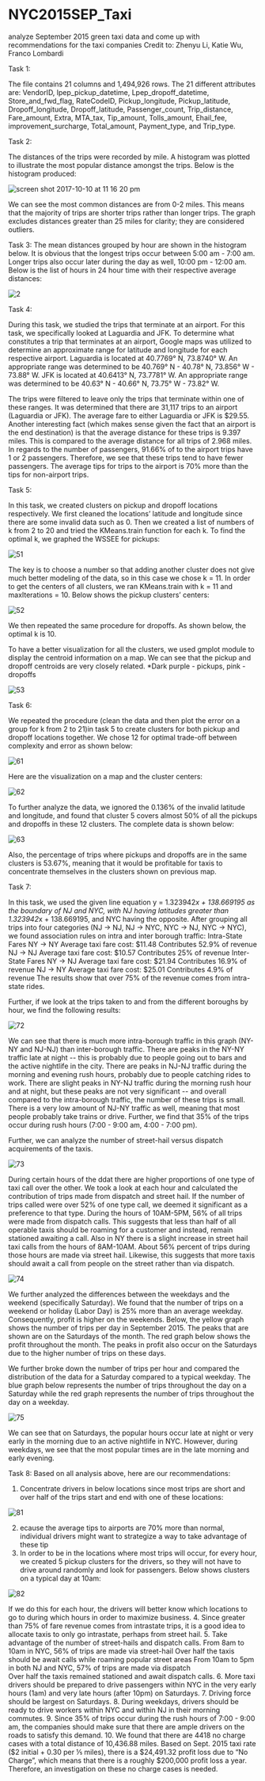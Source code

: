 # NYC2015SEP_Taxi
analyze September 2015 green taxi data and come up with recommendations for the taxi companies 
Credit to: Zhenyu Li, Katie Wu, Franco Lombardi

Task 1:

The file contains 21 columns and 1,494,926 rows. The 21 different attributes are:
VendorID, lpep_pickup_datetime, Lpep_dropoff_datetime, Store_and_fwd_flag, RateCodeID, Pickup_longitude, Pickup_latitude, Dropoff_longitude, Dropoff_latitude, Passenger_count, Trip_distance, Fare_amount, Extra, MTA_tax, Tip_amount, Tolls_amount, Ehail_fee, improvement_surcharge, Total_amount, Payment_type, and Trip_type.

Task 2:

The distances of the trips were recorded by mile. A histogram was plotted to illustrate the most popular distance amongst the trips. Below is the histogram produced:

![screen shot 2017-10-10 at 11 16 20 pm](https://user-images.githubusercontent.com/31937095/31420788-a3b255ce-ae11-11e7-9402-d7b25ade33c6.png)

We can see the most common distances are from 0-2 miles. This means that the majority of trips are shorter trips rather than longer trips. The graph excludes distances greater than 25 miles for clarity; they are considered outliers.

Task 3: 
The mean distances grouped by hour are shown in the histogram below. 
It is obvious that the longest trips occur between 5:00 am - 7:00 am. Longer trips also occur later during the day as well, 10:00 pm - 12:00 am.
Below is the list of hours in 24 hour time with their respective average distances:

![2](https://user-images.githubusercontent.com/31937095/31420846-f4eac4f8-ae11-11e7-96cb-8e1420ac98a4.png)


Task 4:

During this task, we studied the trips that terminate at an airport. For this task, we specifically looked at Laguardia and JFK. To determine what constitutes a trip that terminates at an airport, Google maps was utilized to determine an approximate range for latitude and longitude for each respective airport. Laguardia is located at  40.7769° N, 73.8740° W. An appropriate range was determined to be 40.769° N  - 40.78° N, 73.856° W - 73.88° W. JFK is located at 40.6413° N, 73.7781° W. An appropriate range was determined to be 40.63° N - 40.66° N, 73.75° W - 73.82° W.

The trips were filtered to leave only the trips that terminate within one of these ranges. It was determined that there are 31,117  trips to an airport (Laguardia or JFK). The average fare to either Laguardia or JFK is $29.55. Another interesting fact (which makes sense given the fact that an airport is the end destination) is that the average distance for these trips is 9.397 miles.
This is compared to the average distance for all trips of 2.968 miles. In regards to the number of passengers, 91.66% of to the airport trips have 1  or 2 passengers. Therefore, we see that these trips tend to have fewer passengers. The average tips for trips to the airport is 70%  more than the tips for non-airport trips.

Task 5:   

In this task, we created clusters on pickup and dropoff locations respectively. We first cleaned the locations’ latitude and longitude since there are some invalid data such as 0. Then we created a list of numbers of k from 2 to 20 and tried the KMeans.train function for each k. To find the optimal k, we graphed the WSSEE for pickups: 

![51](https://user-images.githubusercontent.com/31937095/31420893-39d5db7a-ae12-11e7-88a0-9f6f2fcf8d93.png)

The key is to choose a number so that adding another cluster does not give much better modeling of the data, so in this case we chose k = 11. In order to get the centers of all clusters, we ran KMeans.train with k = 11 and maxIterations = 10. Below shows the pickup clusters’ centers: 

![52](https://user-images.githubusercontent.com/31937095/31420909-4ab41f38-ae12-11e7-82fe-d0df19aeca01.png)


We then repeated the same procedure for dropoffs. As shown below, the optimal k is 10. 
 
To have a better visualization for all the clusters, we used gmplot module to display the centroid information on a map. We can see that the pickup and dropoff centroids are very closely related. 
*Dark purple - pickups, pink - dropoffs

![53](https://user-images.githubusercontent.com/31937095/31420916-53677aee-ae12-11e7-98d6-aadf0e980b15.png)


Task 6: 

We repeated the procedure (clean the data and then plot the error on a group for k from 2 to 21)in task 5 to create clusters for both pickup and dropoff locations together. We chose 12 for optimal trade-off between complexity and error as shown below:

![61](https://user-images.githubusercontent.com/31937095/31420942-7c5f0afc-ae12-11e7-9e45-3ccb04b019d3.png)

Here are the visualization on a map and the cluster centers: 

![62](https://user-images.githubusercontent.com/31937095/31420950-851ecfe2-ae12-11e7-9fa0-c7402d2cd291.png)
             

To further analyze the data, we ignored the 0.136% of the invalid latitude and longitude, and found that cluster 5 covers almost 50% of all the pickups and dropoffs in these 12 clusters. The complete data is shown below: 

![63](https://user-images.githubusercontent.com/31937095/31420963-9cec5108-ae12-11e7-9dd3-2743ff857ca0.png)

		

Also, the percentage of trips where pickups and dropoffs are in the same clusters is 53.67%, meaning that it would be profitable for taxis to concentrate themselves in the clusters shown on previous map. 


Task 7: 

In this task, we used the given line equation y = 1.323942*x + 138.669195 as the boundary of NJ and NYC, with NJ having latitudes greater than 1.323942*x + 138.669195, and NYC having the opposite. After grouping all trips into four categories (NJ -> NJ, NJ -> NYC, NYC -> NJ, NYC -> NYC), we found association rules on intra and inter borough traffic: 
Intra-State Fares
NY -> NY
Average taxi fare cost: $11.48
Contributes 52.9% of revenue
NJ -> NJ
Average taxi fare cost: $10.57
Contributes 25% of revenue
Inter-State Fares
NY -> NJ
Average taxi fare cost: $21.94
Contributes 16.9% of revenue
NJ -> NY
Average taxi fare cost: $25.01
Contributes 4.9% of revenue
The results show that over 75% of the revenue comes from intra-state rides.

Further, if we look at the trips taken to and from the different boroughs by hour, we find the following results:

![72](https://user-images.githubusercontent.com/31937095/31421035-10c287c8-ae13-11e7-948e-a0cbc112a7f1.png)

 
We can see that there is much more intra-borough traffic in this graph (NY-NY and NJ-NJ) than inter-borough traffic. There are peaks in the NY-NY traffic late at night -- this is probably due to people going out to bars and the active nightlife in the city. There are peaks in NJ-NJ traffic during the morning and evening rush hours, probably due to people catching rides to work. There are slight peaks in NY-NJ traffic during the morning rush hour and at night, but these peaks are not very significant -- and overall compared to the intra-borough traffic, the number of these trips is small. There is a very low amount of NJ-NY traffic as well, meaning that most people probably take trains or drive. Further, we find that 35% of the trips occur during rush hours (7:00 - 9:00 am, 4:00 - 7:00 pm).

Further, we can analyze the number of street-hail versus dispatch acquirements of the taxis.

![73](https://user-images.githubusercontent.com/31937095/31421074-5358f40a-ae13-11e7-9aef-d998ee438209.png)


During certain hours of the ddat there are higher proportions of one type of taxi call over the other.  We took a look at each hour and calculated the contribution of trips made from dispatch and street hail.  If the number of trips called were over 52% of one type call, we deemed it significant as a preference to that type.  During the hours of 10AM-5PM, 56% of all trips were made from dispatch calls.  This suggests that less than half of all operable taxis should be roaming for a customer and instead, remain stationed awaiting a call.  Also in NY there is a slight increase in street hail taxi calls from the hours of 8AM-10AM.  About 56% percent of trips during those hours are made via street hail.  Likewise, this suggests that more taxis should await a call from people on the street rather than via dispatch.

![74](https://user-images.githubusercontent.com/31937095/31421087-63f4dc7a-ae13-11e7-81bf-a118f6395447.png)




We further analyzed the differences between the weekdays and the weekend (specifically Saturday). We found that the number of trips on a weekend or holiday (Labor Day) is 25% more than an average weekday. Consequently, profit is higher on the weekends. Below, the yellow graph shows the number of trips per day in September 2015. The peaks that are shown are on the Saturdays of the month. The red graph below shows the profit throughout the month. The peaks in profit also occur on the Saturdays due to the higher number of trips on these days.

We further broke down the number of trips per hour and compared the distribution of the data for a Saturday compared to a typical weekday. The blue graph below represents the number of trips throughout the day on a Saturday while the red graph represents the number of trips throughout the day on a weekday.

![75](https://user-images.githubusercontent.com/31937095/31421098-743d6b4c-ae13-11e7-91e4-9c121193b9fc.png)








We can see that on Saturdays, the popular hours occur late at night or very early in the morning due to an active nightlife in NYC. However, during weekdays, we see that the most popular times are in the late morning and early evening.

Task 8: 
Based on all analysis above, here are our recommendations: 
1. Concentrate drivers in below locations since most trips are short and over half of the trips start and end with one of  these locations: 

![81](https://user-images.githubusercontent.com/31937095/31421131-a8b80616-ae13-11e7-92d3-6cbd81315259.png)

	
2. ecause the average tips to airports are 70% more than normal, individual drivers might want to strategize a way to take advantage of these tip
3. In order to be in the locations where most trips will occur, for every hour, we created 5 pickup clusters for the drivers, so they will not have to drive around randomly and look for passengers. Below shows clusters on a typical day at 10am: 

![82](https://user-images.githubusercontent.com/31937095/31421135-b0fc4f76-ae13-11e7-98b1-5c7d7dbee295.png)
	
If we do this for each hour, the drivers will better know which locations to go to during which hours in order to maximize business.
4. Since greater than 75% of fare revenue comes from intrastate trips, it is a good idea to allocate taxis to only go intrastate, perhaps from street hail. 
5. Take advantage of the number of street-hails and dispatch calls. 
	From 8am to 10am in NYC, 56% of trips are made via street-hail 
		Over half the taxis should be await calls while roaming popular street areas
	From 10am to 5pm in both NJ and NYC, 57% of trips are made via dispatch  
		Over half the taxis remained stationed and await dispatch calls.
6. More taxi drivers should be prepared to drive passengers within NYC in the very early hours (1am) and very late hours (after 10pm) on Saturdays. 
7. Driving force should be largest on Saturdays. 
8. During weekdays, drivers should be ready to drive workers within NYC and within NJ in their morning commutes. 
9. Since 35% of trips occur during the rush hours of 7:00 - 9:00 am, the companies should make sure that there are ample drivers on the roads to satisfy this demand.
10. We found that there are 4418 no charge cases with a total distance of 10,436.88 miles. Based on Sept. 2015 taxi rate ($2 initial + 0.30 per ⅕ miles), there is a $24,491.32 profit loss due to “No Charge”, which means that there is a roughly $200,000 profit loss a year. Therefore, an investigation on these no charge cases is needed. 



